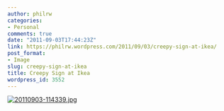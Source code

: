 ```yaml
---
author: philrw
categories:
- Personal
comments: true
date: "2011-09-03T17:44:23Z"
link: https://philrw.wordpress.com/2011/09/03/creepy-sign-at-ikea/
post_format:
- Image
slug: creepy-sign-at-ikea
title: Creepy Sign at Ikea
wordpress_id: 3552
---
```


[![20110903-114339.jpg](http://philrw.files.wordpress.com/2011/09/20110903-114339.jpg)](http://philrw.files.wordpress.com/2011/09/20110903-114339.jpg)
